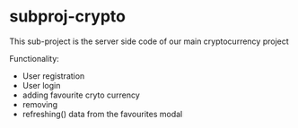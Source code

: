 # subproj-crypto

This sub-project is the server side code of our main cryptocurrency project

Functionality: 
- User registration
- User login
- adding favourite cryto currency
- removing
- refreshing() data from the favourites modal
